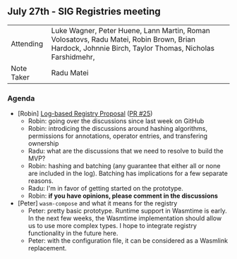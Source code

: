 ## July 27th - SIG Registries meeting

|          |      |
| -------- | -------- |
| Attending  | Luke Wagner, Peter Huene, Lann Martin, Roman Volosatovs, Radu Matei, Robin Brown, Brian Hardock, Johnnie Birch, Taylor Thomas, Nicholas Farshidmehr,
| Note Taker | Radu Matei

### Agenda

- [Robin] [Log-based Registry Proposal](https://github.com/bytecodealliance/SIG-Registries/blob/proposal/log-based-registry/proposals/Log-Based-Registry.md) ([PR #25](https://github.com/bytecodealliance/SIG-Registries/pull/25))
    - Robin: going over the discussions since last week on GitHub
    - Robin: introdicing the discussions around hashing algorithms, permissions for annotations, operator entries, and transfering ownership
    - Radu: what are the discussions that we need to resolve to build the MVP?
    - Robin: hashing and batching (any guarantee that either all or none are included in the log). Batching has implications for a few separate reasons.
    - Radu: I'm in favor of getting started on the prototype.
    - Robin: **if you have opinions, please comment in the discussions**
- [Peter] `wasm-compose` and what it means for the registry
    - Peter: pretty basic prototype. Runtime support in Wasmtime is early. In the next few weeks, the Wasmtime implementation should allow us to use more complex types. I hope to integrate registry functionality in the future here.
    - Peter: with the configuration file, it can be considered as a Wasmlink replacement.
    
